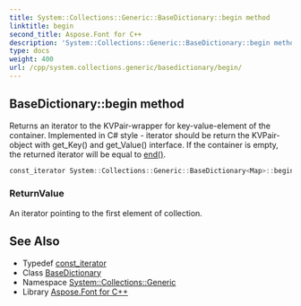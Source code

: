```yaml
---
title: System::Collections::Generic::BaseDictionary::begin method
linktitle: begin
second_title: Aspose.Font for C++
description: 'System::Collections::Generic::BaseDictionary::begin method. Returns an iterator to the KVPair-wrapper for key-value-element of the container. Implemented in C# style - iterator should be return the KVPair-object with get_Key() and get_Value() interface. If the container is empty, the returned iterator will be equal to end() in C++.'
type: docs
weight: 400
url: /cpp/system.collections.generic/basedictionary/begin/
---
```

## BaseDictionary::begin method


Returns an iterator to the KVPair-wrapper for key-value-element of the container. Implemented in C# style - iterator should be return the KVPair-object with get_Key() and get_Value() interface. If the container is empty, the returned iterator will be equal to [end()](../../ienumerable/end/).

```cpp
const_iterator System::Collections::Generic::BaseDictionary<Map>::begin() const noexcept
```


### ReturnValue

An iterator pointing to the first element of collection.

## See Also

* Typedef [const_iterator](../const_iterator/)
* Class [BaseDictionary](../)
* Namespace [System::Collections::Generic](../../)
* Library [Aspose.Font for C++](../../../)
